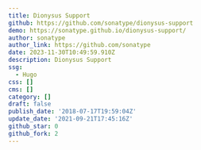 ```yaml
---
title: Dionysus Support
github: https://github.com/sonatype/dionysus-support
demo: https://sonatype.github.io/dionysus-support/
author: sonatype
author_link: https://github.com/sonatype
date: 2023-11-30T10:49:59.910Z
description: Dionysus Support
ssg:
  - Hugo
css: []
cms: []
category: []
draft: false
publish_date: '2018-07-17T19:59:04Z'
update_date: '2021-09-21T17:45:16Z'
github_star: 0
github_fork: 2
---
```

